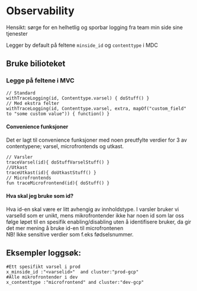 # Observability

Hensikt: sørge for en helhetlig og sporbar logging fra team min side sine tjenester

Legger by default på feltene `minside_id` og `contenttype` i MDC

## Bruke bilioteket

### Legge på feltene i MVC

```
// Standard
withTraceLogging(id, Contenttype.varsel) { doStuff() }
// Med ekstra felter
withTraceLogging(id, Contenttype.varsel, extra, mapOf("custom_field" to "some custom value")) { function() }

```

#### Convenience funksjoner

Det er lagt til convenience funksjoner med noen preutfylte verdier for 3 av contentypene; varsel, microfrontends og
utkast.

```
// Varsler
traceVarsel(id){ doStuffVarselStuff() }
//Utkast
traceUtkast(id){ doUtkastStuff() }
// Microfrontends
fun traceMicrofrontend(id){ doStuff() }

```


#### Hva skal jeg bruke som id?

Hva id-en skal være er litt avhengig av innholdstype. I varsler bruker vi varselId som er unikt,
mens mikrofrontender ikke har noen id som lar oss følge løpet til en spesifik enabling/disabling uten å identifisere
bruker, da gir det mer
mening å bruke id-en til microfrontenen <br/>
NB! Ikke sensitive verdier som f.eks fødselsnummer.

## Eksempler loggsøk:

```
#Ett spesifikt varsel i prod
x_minside_id :"<varselid>"  and cluster:"prod-gcp"
#Alle mikrofrontender i dev
x_contenttype :"microfrontend" and cluster:"dev-gcp"
```

